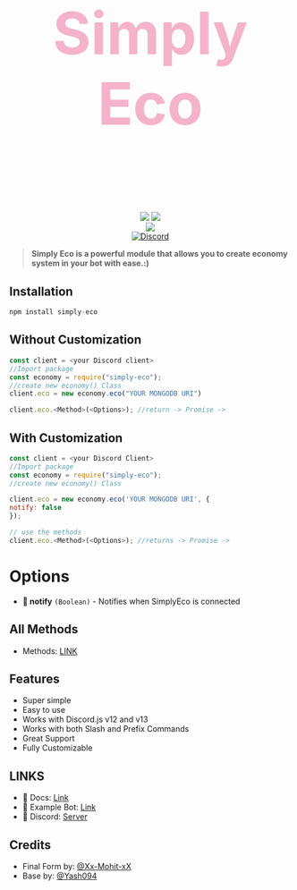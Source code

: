 <h2 style="font-size:6.5rem; color:#F4B3CA" align="center"> Simply Eco </h2>
<p align="center"><img align="center" style="width:0.5px" src="https://i.imgur.com/DWeejI6.jpg"/></p><br/>
<p align="center">
  <a href="https://www.npmjs.com/package/simply-eco"><img src="https://img.shields.io/npm/v/simply-eco.svg?style=flat-square" /></a>
 <a href="https://www.npmjs.com/package/simply-eco"><img src="https://img.shields.io/npm/dt/simply-eco?style=flat-square" /></a><br>
   <a href="https://www.npmjs.com/package/simply-eco"><img src="https://nodei.co/npm/simply-eco.png?downloadRank=true&downloads=true&downloadRank=true&stars=true" /></a><br>
  <a href="https://discord.gg/HNfhvCeR6d"><img src="https://invidget.switchblade.xyz/HNfhvCeR6d" alt="Discord"></a>
</p>


> **Simply Eco is a powerful module that allows you to create economy system in your bot with ease.:)**

## **Installation** 

```js
npm install simply-eco
```

## Without Customization 

```js
const client = <your Discord client>
//Import package
const economy = require("simply-eco");
//create new economy() Class
client.eco = new economy.eco("YOUR MONGODB URI")

client.eco.<Method>(<Options>); //return -> Promise ->
```

## With Customization 

```js
const client = <your Discord Client>
//Import package
const economy = require("simply-eco");
//create new economy() Class

client.eco = new economy.eco('YOUR MONGODB URI', {
notify: false
});

// use the methods
client.eco.<Method>(<Options>); //returns -> Promise -> 
```
# Options

- **📌 notify** `(Boolean)` - Notifies when SimplyEco is connected



## All Methods 
- Methods: [LINK](https://github.com/Xx-Mohit-xX/Simply-eco/tree/master/docs)

## Features

- Super simple
- Easy to use
- Works with Discord.js v12 and v13
- Works with both Slash and Prefix Commands 
- Great Support
- Fully Customizable

## LINKS

- 📃 Docs: [Link](https://github.com/Xx-Mohit-xX/Simply-eco/tree/master/docs)
- 📃 Example Bot: [Link](https://github.com/Xx-Mohit-xX/Simply-eco/tree/master/Example-Bot)
- 📃 Discord: [Server](https://discord.com/invite/HNfhvCeR6d)


## Credits

- Final Form by: [@Xx-Mohit-xX](https://github.com/Xx-Mohit-xX)
- Base by: [@Yash094](https://github.com/Yash094)
